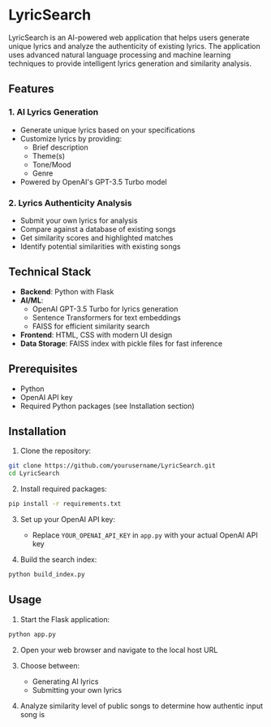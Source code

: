 # LyricSearch

LyricSearch is an AI-powered web application that helps users generate unique lyrics and analyze the authenticity of existing lyrics. The application uses advanced natural language processing and machine learning techniques to provide intelligent lyrics generation and similarity analysis.

## Features

### 1. AI Lyrics Generation
- Generate unique lyrics based on your specifications
- Customize lyrics by providing:
  - Brief description
  - Theme(s)
  - Tone/Mood
  - Genre
- Powered by OpenAI's GPT-3.5 Turbo model

### 2. Lyrics Authenticity Analysis
- Submit your own lyrics for analysis
- Compare against a database of existing songs
- Get similarity scores and highlighted matches
- Identify potential similarities with existing songs

## Technical Stack

- **Backend**: Python with Flask
- **AI/ML**: 
  - OpenAI GPT-3.5 Turbo for lyrics generation
  - Sentence Transformers for text embeddings
  - FAISS for efficient similarity search
- **Frontend**: HTML, CSS with modern UI design
- **Data Storage**: FAISS index with pickle files for fast inference

## Prerequisites

- Python
- OpenAI API key
- Required Python packages (see Installation section)

## Installation

1. Clone the repository:
```bash
git clone https://github.com/yourusername/LyricSearch.git
cd LyricSearch
```

2. Install required packages:
```bash
pip install -r requirements.txt
```

3. Set up your OpenAI API key:
   - Replace `YOUR_OPENAI_API_KEY` in `app.py` with your actual OpenAI API key

4. Build the search index:
```bash
python build_index.py
```

## Usage

1. Start the Flask application:
```bash
python app.py
```

2. Open your web browser and navigate to the local host URL

3. Choose between:
   - Generating AI lyrics
   - Submitting your own lyrics
  
4. Analyze similarity level of public songs to determine how authentic input song is

